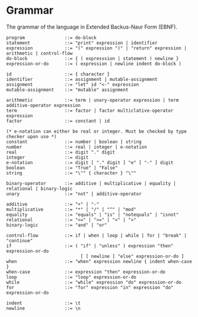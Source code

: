 # Grammar
The grammar of the language in Extended Backus-Naur Form (EBNF).

    program               ::= do-block
    statement             ::= "print" expression | identifier
    expression            ::= "(" expression ")" | "return" expression | arithmetic | control-flow
    do-block              ::= { ( expresssion | statement ) newline }
    expression-or-do      ::= ( expression | newline indent do-block )
    
    id                    ::= { character }
    identifier            ::= assignment | mutable-assignment
    assignment            ::= "let" id "<-" expression
    mutable-assignment    ::= "mutable" assignment
    
    arithmetic            ::= term | unary-operator expression | term additive-operator expression
    term                  ::= factor | factor multiclative-operator expression
    factor                ::= constant | id
    
    (* e-notation can either be real or integer. Must be checked by type checker upon use *)
    constant              ::= number | boolean | string
    number                ::= real | integer | e-notation
    real                  ::= digit "." digit
    integer               ::= digit
    e-notation            ::= digit [ "." digit ] "e" [ "-" ] digit
    boolean               ::= "True" | "False"
    string                ::= "\"" { character } "\""
    
    binary-operator       ::= additive | multiplicative | equality | relational | binary-logic
    unary                 ::= "not" | additive-operator
    
    additive              ::= "+" | "-"
    multiplicative        ::= "*" | "/" | "^" | "mod" 
    equality              ::= "equals" | "is" | "notequals" | "isnot"
    relational            ::= "<=" | ">=" | "<" | ">"
    binary-logic          ::= "and" | "or"
                                    
    control-flow          ::= if | when | loop | while | for | "break" | "continue"
    if                    ::= ( "if" | "unless" ) expression "then" expression-or-do 
                                [ [ newline ] "else" expression-or-do ]
    when                  ::= "when" expression newline { indent when-case }
    when-case             ::= expression "then" expression-or-do
    loop                  ::= "loop" expression-or-do
    while                 ::= "while" expression "do" expression-or-do
    for                   ::= "for" expression "in" expression "do" expression-or-do
    
    indent                ::= \t
    newline               ::= \n
